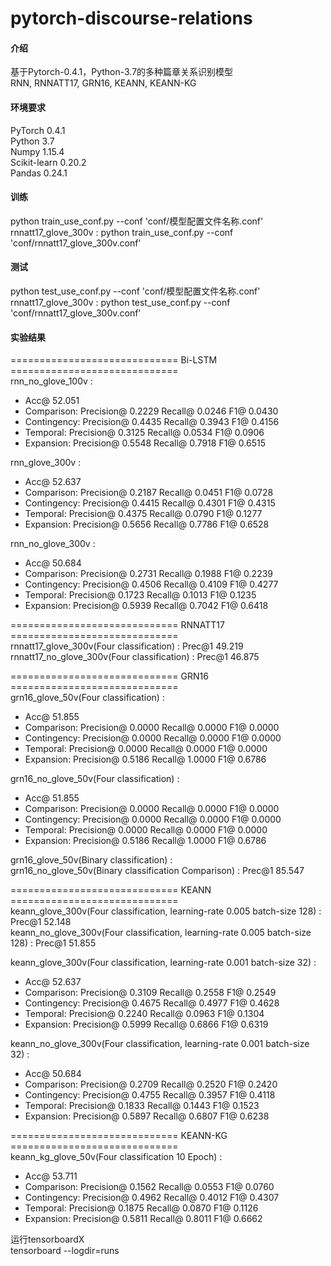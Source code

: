 # pytorch-discourse-relations

#### 介绍
基于Pytorch-0.4.1，Python-3.7的多种篇章关系识别模型  
RNN, RNNATT17, GRN16, KEANN, KEANN-KG

#### 环境要求
PyTorch 0.4.1  
Python 3.7  
Numpy 1.15.4  
Scikit-learn 0.20.2  
Pandas 0.24.1

#### 训练
python train_use_conf.py --conf 'conf/模型配置文件名称.conf'  
rnnatt17_glove_300v : python train_use_conf.py --conf 'conf/rnnatt17_glove_300v.conf'  
  

#### 测试
python test_use_conf.py --conf 'conf/模型配置文件名称.conf'  
rnnatt17_glove_300v : python test_use_conf.py --conf 'conf/rnnatt17_glove_300v.conf'  

#### 实验结果
============================= Bi-LSTM =============================  
rnn_no_glove_100v :  
 * Acc@ 52.051  
 * Comparison: Precision@ 0.2229  Recall@ 0.0246  F1@ 0.0430   
 * Contingency: Precision@ 0.4435  Recall@ 0.3943  F1@ 0.4156   
 * Temporal: Precision@ 0.3125  Recall@ 0.0534  F1@ 0.0906   
 * Expansion: Precision@ 0.5548  Recall@ 0.7918  F1@ 0.6515

rnn_glove_300v :   
 * Acc@ 52.637  
 * Comparison: Precision@ 0.2187  Recall@ 0.0451  F1@ 0.0728   
 * Contingency: Precision@ 0.4415  Recall@ 0.4301  F1@ 0.4315   
 * Temporal: Precision@ 0.4375  Recall@ 0.0790  F1@ 0.1277   
 * Expansion: Precision@ 0.5656  Recall@ 0.7786  F1@ 0.6528

rnn_no_glove_300v :  
 * Acc@ 50.684  
 * Comparison: Precision@ 0.2731  Recall@ 0.1988  F1@ 0.2239   
 * Contingency: Precision@ 0.4506  Recall@ 0.4109  F1@ 0.4277   
 * Temporal: Precision@ 0.1723  Recall@ 0.1013  F1@ 0.1235   
 * Expansion: Precision@ 0.5939  Recall@ 0.7042  F1@ 0.6418

============================= RNNATT17 =============================  
rnnatt17_glove_300v(Four classification) : Prec@1 49.219  
rnnatt17_no_glove_300v(Four classification) : Prec@1 46.875
  
============================= GRN16 =============================  
grn16_glove_50v(Four classification) :  
 * Acc@ 51.855  
 * Comparison: Precision@ 0.0000  Recall@ 0.0000  F1@ 0.0000   
 * Contingency: Precision@ 0.0000  Recall@ 0.0000  F1@ 0.0000   
 * Temporal: Precision@ 0.0000  Recall@ 0.0000  F1@ 0.0000   
 * Expansion: Precision@ 0.5186  Recall@ 1.0000  F1@ 0.6786  
  
grn16_no_glove_50v(Four classification) :
 * Acc@ 51.855  
 * Comparison: Precision@ 0.0000  Recall@ 0.0000  F1@ 0.0000   
 * Contingency: Precision@ 0.0000  Recall@ 0.0000  F1@ 0.0000   
 * Temporal: Precision@ 0.0000  Recall@ 0.0000  F1@ 0.0000   
 * Expansion: Precision@ 0.5186  Recall@ 1.0000  F1@ 0.6786 
  
grn16_glove_50v(Binary classification) :   
grn16_no_glove_50v(Binary classification Comparison) : Prec@1 85.547  
  
  
============================= KEANN =============================  
keann_glove_300v(Four classification, learning-rate 0.005 batch-size 128) : Prec@1 52.148  
keann_no_glove_300v(Four classification, learning-rate 0.005 batch-size 128) : Prec@1 51.855    

keann_glove_300v(Four classification, learning-rate 0.001 batch-size 32) :   
 * Acc@ 52.637  
 * Comparison: Precision@ 0.3109  Recall@ 0.2558  F1@ 0.2549   
 * Contingency: Precision@ 0.4675  Recall@ 0.4977  F1@ 0.4628   
 * Temporal: Precision@ 0.2240  Recall@ 0.0963  F1@ 0.1304   
 * Expansion: Precision@ 0.5999  Recall@ 0.6866  F1@ 0.6319 

keann_no_glove_300v(Four classification, learning-rate 0.001 batch-size 32) :  
 * Acc@ 50.684  
 * Comparison: Precision@ 0.2709  Recall@ 0.2520  F1@ 0.2420   
 * Contingency: Precision@ 0.4755  Recall@ 0.3957  F1@ 0.4118   
 * Temporal: Precision@ 0.1833  Recall@ 0.1443  F1@ 0.1523   
 * Expansion: Precision@ 0.5897  Recall@ 0.6807  F1@ 0.6238  
   
============================= KEANN-KG =============================  
keann_kg_glove_50v(Four classification 10 Epoch) :
 * Acc@ 53.711  
 * Comparison: Precision@ 0.1562  Recall@ 0.0553  F1@ 0.0760   
 * Contingency: Precision@ 0.4962  Recall@ 0.4012  F1@ 0.4307   
 * Temporal: Precision@ 0.1875  Recall@ 0.0870  F1@ 0.1126   
 * Expansion: Precision@ 0.5811  Recall@ 0.8011  F1@ 0.6662   
 
 
 运行tensorboardX  
 tensorboard --logdir=runs